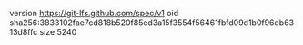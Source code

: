 version https://git-lfs.github.com/spec/v1
oid sha256:3833102fae7cd818b520f85ed3a15f3554f56461fbfd09d1b0f96db6313d8ffc
size 5240

